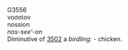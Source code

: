 <body>
  <p>G3556<br>  νοσσίον  <br> nossion  <br><i>nos-see‘-on </i><br>Diminutive of <a href="g3502.htm">3502</a>  a <i>birdling:</i> - chicken.<br></p>
 </body>